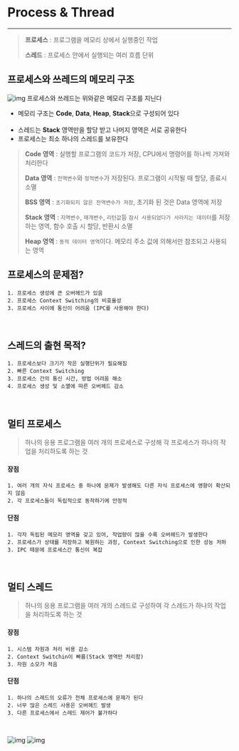 # Process & Thread
<hr/>

> **프로세스** : 프로그램을 메모리 상에서 실행중인 작업
>
> **스레드** : 프로세스 안에서 실행되는 여러 흐름 단위


## 프로세스와 쓰레드의 메모리 구조
![img](https://blog.kakaocdn.net/dn/dUSibB/btqAvifqgHF/ui6jiNAp9pXNxZYrI7qnTk/img.png)
프로세스와 쓰레드는 위와같은 메모리 구조를 지닌다
- 메모리 구조는 **Code**, **Data**, **Heap**, **Stack**으로 구성되어 있다
<br><br>
- 스레드는 **Stack** 영역만을 할당 받고 나머지 영역은 서로 공유한다
- 프로세스는 최소 하나의 스레드를 보유한다

> **Code 영역** : 실행할 프로그램의 코드가 저장, CPU에서 명령어를 하나씩 가져와 처리한다
> 
> **Data 영역** : ```전역변수```와 ```정적변수```가 저장된다. 프로그램이 시작될 때 할당, 종료시 소멸
> 
> **BSS 영역** : ```초기화되지 않은 전역변수가 저장```, 초기화 된 것은 Data 영역에 저장
> 
> **Stack 영역** : ```지역변수```, ```매개변수```, ```리턴값```등 ```잠시 사용되었다가 사라지는 데이터```를 저장하는 영역, 함수 호출 시 할당, 반환시 소멸
> 
> **Heap 영역** : ```동적 데이터 영역```이다. 메모리 주소 값에 의해서만 참조되고 사용되는 영역

## 프로세스의 문제점?
```
1. 프로세스 생성에 큰 오버헤드가 있음
2. 프로세스 Context Switching의 비효율성
3. 프로세스 사이에 통신이 어려움 (IPC를 사용해야 한다)
```
<br>

## 스레드의 출현 목적?
```
1. 프로세스보다 크기가 작은 실행단위가 필요해짐
2. 빠른 Context Switching
3. 프로세스 간의 통신 시간, 방법 어려움 해소
4. 프로세스 생성 및 소멸에 따른 오버헤드 감소
```
<br>

## 멀티 프로세스
> 하나의 응용 프로그램을 여러 개의 프로세스로 구성해 각 프로세스가 하나의 작업을 처리하도록 하는 것
#### 장점
```
1. 여러 개의 자식 프로세스 중 하나에 문제가 발생해도 다른 자식 프로세스에 영향이 확산되지 않음
2. 각 프로세스들이 독립적으로 동작하기에 안정적
```
#### 단점
```
1. 각자 독립된 메모리 영역을 갖고 있어, 작업량이 많을 수록 오버헤드가 발생한다
2. 프로세스가 상태를 저장하고 복원하는 과정, Context Switching으로 인한 성능 저하
3. IPC 때문에 프로세스간 통신이 복잡
```
<br>

## 멀티 스레드
> 하나의 응용 프로그램을 여러 개의 스레드로 구성하여 각 스레드가 하나의 작업을 처리하도록 하는 것
#### 장점
```
1. 시스템 자원과 처리 비용 감소
2. Context Switchin이 빠름(Stack 영역만 처리함)
3. 자원 소모가 적음
```
#### 단점
```
1. 하나의 스레드의 오류가 전체 프로세스에 문제가 된다
2. 너무 많은 스레드 사용은 오버헤드 발생
3. 다른 프로세스에서 스레드 제어가 불가하다
```
<br>

![img](https://img1.daumcdn.net/thumb/R1280x0/?scode=mtistory2&fname=https%3A%2F%2Fblog.kakaocdn.net%2Fdn%2Fxzrke%2FbtrhVCve3we%2F0CuAFYeQuczLiEytFD2k51%2Fimg.png)
![img](https://img1.daumcdn.net/thumb/R1280x0/?scode=mtistory2&fname=https%3A%2F%2Fblog.kakaocdn.net%2Fdn%2Fxzrke%2FbtrhVCve3we%2F0CuAFYeQuczLiEytFD2k51%2Fimg.png)
